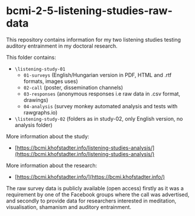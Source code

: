 # bcmi-2-5-listening-studies-raw-data

This repository contains information for my two listening studies testing auditory entrainment in my doctoral research.



This folder contains: 
- `\listening-study-01`
  -  `01-surveys` (English/Hungarian version in PDF, HTML and .rtf formats, images uses)
  -  `02-call` (poster, dissemination channels)
  -  `03-responses` (anonymous responses i.e raw data in .csv format, drawings)
  -  `04-analysis` (survey monkey automated analysis and tests with rawgraphs.io)
- `\listening-study-02` (folders as in study-02, only English version, no analysis folder)

More information about the study:
- [https://bcmi.khofstadter.info/listening-studies-analysis/](https://bcmi.khofstadter.info/listening-studies-analysis/)

More information about the research: 
- [https://bcmi.khofstadter.info/](https://bcmi.khofstadter.info/)

The raw survey data is publicly available (open access) firstly as it was a requirement by one of the Facebook groups where the call was advertised, and secondly to provide data for researchers interested in meditation, visualisation, shamanism and auditory entrainment.
